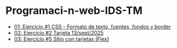 # Programaci-n-web-IDS-TM
- [01: Ejercicio #1 CSS - Formato de texto, fuentes, fondos y border](/ejercicio_01/index.html)
- [02: Ejercicio #2 Tarjeta 13/sept/2025](/ejercicio_tarjeta/index.html)
- [03: Ejercicio #5 Sitio con tarjetas (Flex)](/Pagina_Web/index.html)

